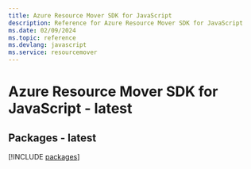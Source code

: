```yaml
---
title: Azure Resource Mover SDK for JavaScript
description: Reference for Azure Resource Mover SDK for JavaScript
ms.date: 02/09/2024
ms.topic: reference
ms.devlang: javascript
ms.service: resourcemover
---
```

# Azure Resource Mover SDK for JavaScript - latest
## Packages - latest
[!INCLUDE [packages](resource-mover-index.md)]